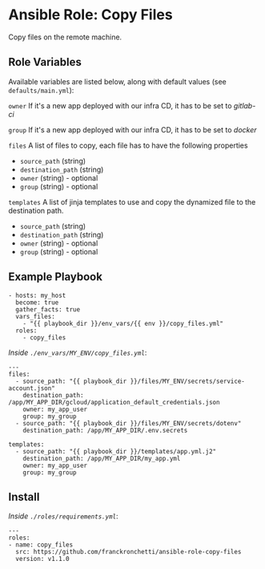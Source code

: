 # Ansible Role: Copy Files

Copy files on the remote machine.

## Role Variables

Available variables are listed below, along with default values (see `defaults/main.yml`):

`owner`
If it's a new app deployed with our infra CD, it has to be set to *gitlab-ci*

`group`
If it's a new app deployed with our infra CD, it has to be set to *docker*

`files`
A list of files to copy, each file has to have the following properties
* `source_path` (string)
* `destination_path` (string)
* `owner` (string) - optional
* `group` (string) - optional

`templates`
A list of jinja templates to use and copy the dynamized file to the destination path.
* `source_path` (string)
* `destination_path` (string)
* `owner` (string) - optional
* `group` (string) - optional


## Example Playbook

    - hosts: my_host
      become: true
      gather_facts: true
      vars_files:
        - "{{ playbook_dir }}/env_vars/{{ env }}/copy_files.yml"
      roles:
        - copy_files

*Inside `./env_vars/MY_ENV/copy_files.yml`*:

    ---
    files:
      - source_path: "{{ playbook_dir }}/files/MY_ENV/secrets/service-account.json"
        destination_path: /app/MY_APP_DIR/gcloud/application_default_credentials.json
        owner: my_app_user
        group: my_group
      - source_path: "{{ playbook_dir }}/files/MY_ENV/secrets/dotenv"
        destination_path: /app/MY_APP_DIR/.env.secrets

    templates:
      - source_path: "{{ playbook_dir }}/templates/app.yml.j2"
        destination_path: /app/MY_APP_DIR/my_app.yml
        owner: my_app_user
        group: my_group

## Install

*Inside `./roles/requirements.yml`*:

    ---
    roles:
    - name: copy_files
      src: https://github.com/franckronchetti/ansible-role-copy-files
      version: v1.1.0
